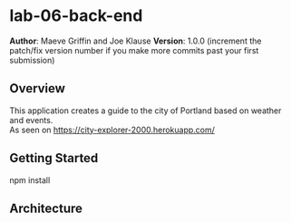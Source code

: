 # lab-06-back-end

**Author**: Maeve Griffin and Joe Klause
**Version**: 1.0.0 (increment the patch/fix version number if you make more commits past your first submission)

## Overview
This application creates a guide to the city of Portland based on weather and events.  
As seen on https://city-explorer-2000.herokuapp.com/

## Getting Started
npm install

## Architecture
<!-- Provide a detailed description of the application design. What technologies (languages, libraries, etc) you're using, and any other relevant design information. -->